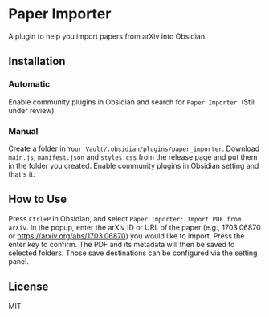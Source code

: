 # Paper Importer

A plugin to help you import papers from arXiv into Obsidian.

## Installation

### Automatic

Enable community plugins in Obsidian and search for `Paper Importer`. (Still under review)

### Manual

Create a folder in `Your Vault/.obsidian/plugins/paper_importer`. Download `main.js`, `manifest.json`
and `styles.css` from the release page and put them in the folder you created. Enable community
plugins in Obsidian setting and that's it.

## How to Use

Press `Ctrl+P` in Obsidian, and select `Paper Importer: Import PDF from arXiv`. In the popup,
enter the arXiv ID or URL of the paper (e.g., 1703.06870 or https://arxiv.org/abs/1703.06870)
you would like to import. Press the enter key to confirm. The PDF and its metadata will then
be saved to selected folders. Those save destinations can be configured via the setting panel.

## License

MIT
